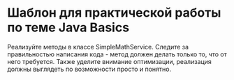 # Шаблон для практической работы по теме Java Basics
Реализуйте методы в классе SimpleMathService. Следите за правильностью написания кода - метод должен
делать только то, что от него требуется. 
Также уделите внимание оптимизации, реализация должны выглядеть по возможности просто и понятно.